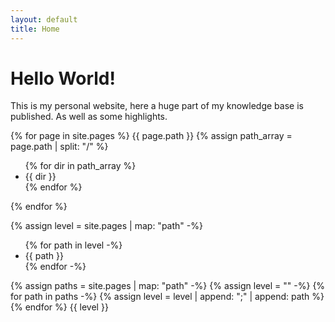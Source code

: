```yaml
---
layout: default
title: Home
---
```

# Hello World!

This is my personal website, here a huge part of my knowledge base is published. As well as some highlights.

{% for page in site.pages %}
  {{ page.path }}
  {% assign path_array = page.path | split: "/" %}
  <ul>
  {% for dir in path_array %}
    <li>{{ dir }}</li>
  {% endfor %}
  </ul>
{% endfor %}

{% assign level = site.pages | map: "path" -%}
<ul>
  {% for path in level -%}
    <li>{{ path }}</li>
  {% endfor -%}
</ul>

{% assign paths = site.pages | map: "path" -%}
{% assign level = "" -%}
{% for path in paths -%}
  {% assign level = level | append: ";" | append: path %}
{% endfor %}
{{ level }}
